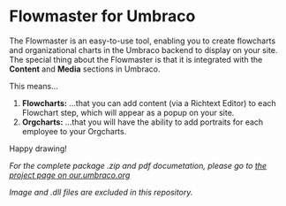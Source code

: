 # Flowmaster for Umbraco

The Flowmaster is an easy-to-use tool, enabling you to create flowcharts and organizational charts in the Umbraco backend to display on your site.
The special thing about the Flowmaster is that it is integrated with the <strong>Content</strong> and <strong>Media</strong> sections in Umbraco.

This means...
<ol>
  <li><b>Flowcharts:</b> ...that you can add content (via a Richtext Editor) to each Flowchart step, which will appear as a popup on your site.</li>
  <li><b>Orgcharts:</b> ...that you will have the ability to add portraits for each employee to your Orgcharts.</li>
</ol>

Happy drawing!

<em>For the complete package .zip and pdf documetation, please go to <a href="https://our.umbraco.org/projects/backoffice-extensions/flowmaster">the project page on our.umbraco.org</a>

Image and .dll files are excluded in this repository.</em>

